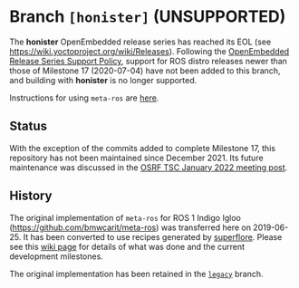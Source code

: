 # Branch `[honister]` (UNSUPPORTED)

The **honister** OpenEmbedded release series has reached its EOL (see
https://wiki.yoctoproject.org/wiki/Releases). Following the
[OpenEmbedded Release Series Support Policy](https://github.com/ros/meta-ros/wiki/Policies#openembedded-release-series-support),
support for ROS distro releases newer than those of Milestone 17 (2020-07-04)
have not been added to this branch, and building with **honister** is no
longer supported.

Instructions for using `meta-ros` are
[here](https://github.com/ros/meta-ros/wiki/OpenEmbedded-Build-Instructions).

## Status

With the exception of the commits added to complete Milestone 17, this repository
has not been maintained since December 2021. Its future maintenance was
discussed in the
[OSRF TSC January 2022 meeting post](https://discourse.ros.org/t/os-2-tsc-meeting-january-20th-2022/23986/2).

## History

The original implementation of `meta-ros` for ROS 1 Indigo Igloo
(<https://github.com/bmwcarit/meta-ros>) was transferred here on 2019-06-25. It
has been converted to use recipes generated by
[superflore](https://github.com/ros-infrastructure/superflore/). Please see this
[wiki page](https://github.com/ros/meta-ros/wiki/Superflore-OE-Recipe-Generation-Scheme)
for details of what was done and the current development milestones.

The original implementation has been retained in the
[`legacy`](https://github.com/ros/meta-ros/tree/legacy) branch.
